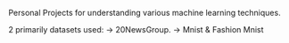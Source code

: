 Personal Projects for understanding various machine learning techniques.

2 primarily datasets used:
-> 20NewsGroup.
-> Mnist & Fashion Mnist